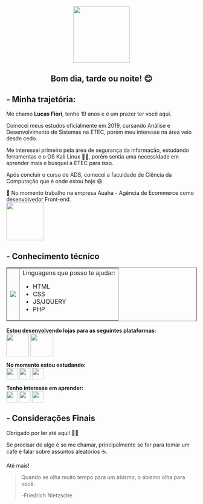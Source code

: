 <div align="center">
  <img src="https://i.imgur.com/uWGBDa5.jpg" align="center" width="150px">
 </div>
<h2 align="center">Bom dia, tarde ou noite! 😊</h2>

<h2>- Minha trajetória:</h2>
<p>Me chamo <b>Lucas Fiori</b>, tenho 19 anos e é um prazer ter você aqui.</p>

<p>Comecei meus estudos oficialmente em 2019, cursando Análise e Desenvolvimento de Sistemas na ETEC, porém meu interesse na área veio desde cedo.</p>

<p>Me interessei primeiro pela área de segurança da informação, estudando ferramentas e o OS Kali Linux 🐱‍💻, porém sentia uma necessidade em aprender mais e busquei a ETEC para isso.</p>

<p>Após concluir o curso de ADS, comecei a faculdade de Ciência da Computação que é onde estou hoje 😆.</p>

<p>💼 No momento trabalho na empresa Auaha - Agência de Ecommerce como desenvolvedor Front-end.<br>
<img src="https://i.imgur.com/SOVtZPU.gif" width="100px" heigth="10px"></p>
  <h2>- Conhecimento técnico</h2>
  <table border="none" align="center">
<tr>
  <td><img src="https://i.imgur.com/CpombmN.gif" align="center"></td>
  <td>Linguagens que posso te ajudar:
    <ul>
    <li>HTML</li>
    <li>CSS</li>
    <li>JS/JQUERY</li>
    <li>PHP</li>
    </ul>
</table>

  <span><b>Estou desenvolvendo lojas para as seguintes plataformas:</b><br>
    <img src="https://i.imgur.com/eDEo9iW.png" align="center" width="60px">
    <img src="https://i.imgur.com/6Im1EnJ.png" align="center" width="60px">
  </span>
<p><b>No momento estou estudando:</b><br>
 <img src="https://i.imgur.com/h6MyG8t.png" align="center" width="30px">
 <img src="https://i.imgur.com/siyvtmB.png" align="center" width="30px">
 <img src="https://i.imgur.com/AfO9tNh.png" align="center" width="30px"><p>

<p><b>Tenho interesse em aprender:</b><br>
 <img src="https://i.imgur.com/MVvFozF.png" align="center" width="30px">
 <img src="https://i.imgur.com/p1SDBzN.png" align="center" width="30px">
 <img src="https://i.imgur.com/y2A8Pvf.png" align="center" width="30px"><p>
 
  <h2>- Considerações Finais</h2>
  
  <p>Obrigado por ler até aqui! 👨‍💻</p>
  <p>Se precisar de algo é so me chamar, principalmente se for para tomar um café e falar sobre assuntos aleatórios ☕. </p>
  <p>Até mais!</p>

<blockquote cite="http://developer.mozilla.org">
  <p>Quando se olha muito tempo para um abismo, o abismo olha para você.</p>
  <p>-Friedrich Nietzsche</p>
</blockquote>







<!--
**LucasRFiori/LucasRFiori** is a ✨ _special_ ✨ repository because its `README.md` (this file) appears on your GitHub profile.

Here are some ideas to get you started:

- 🔭 I’m currently working on ...
- 🌱 I’m currently learning ...
- 👯 I’m looking to collaborate on ...
- 🤔 I’m looking for help with ...
- 💬 Ask me about ...
- 📫 How to reach me: ...
- 😄 Pronouns: ...
- ⚡ Fun fact: ...
-->
